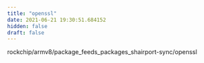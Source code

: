 ```yaml
---
title: "openssl"
date: 2021-06-21 19:30:51.684152
hidden: false
draft: false
---
```


rockchip/armv8/package_feeds_packages_shairport-sync/openssl

